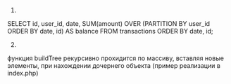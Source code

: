1) 
SELECT
  id,
  user_id,
  date,
  SUM(amount) OVER (PARTITION BY user_id ORDER BY date, id) AS balance
FROM
  transactions
ORDER BY
  date, id;


2)
 функция buildTree рекурсивно прохидится по массиву, вставляя новые элементы, при нахождении дочернего объекта (пример реализации в index.php)
